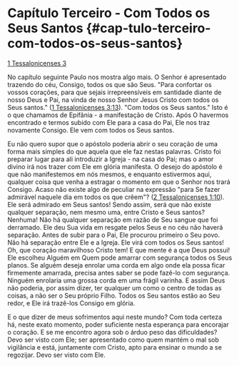 # Capítulo Terceiro - Com Todos os Seus Santos {#cap-tulo-terceiro-com-todos-os-seus-santos}

[1 Tessalonicenses 3](http://bibliaonline.com.br/acf/1ts/3)

No capítulo seguinte Paulo nos mostra algo mais. O Senhor é apresentado trazendo do céu, Consigo, todos os que são Seus. &quot;Para confortar os vossos corações, para que sejais irrepreensíveis em santidade diante de nosso Deus e Pai, na vinda de nosso Senhor Jesus Cristo com todos os Seus santos.&quot; ([1 Tessalonicenses 3:13](http://bibliaonline.com.br/acf/1ts/3/13)). &quot;Com todos os Seus santos.&quot; Isto é o que chamamos de Epifânia - a manifestação de Cristo. Após O havermos encontrado e termos subido com Ele para a casa do Pai, Ele nos traz novamente Consigo. Ele vem com todos os Seus santos.

Eu não quero supor que o apóstolo poderia abrir o seu coração de uma forma mais simples do que aquela que ele faz nestas palavras. Cristo foi preparar lugar para ali introduzir a Igreja - na casa do Pai; mas o amor divino irá nos trazer com Ele em glória manifesta. O desejo do apóstolo é que não manifestemos em nós mesmos, e enquanto estivermos aqui, qualquer coisa que venha a estragar o momento em que o Senhor nos trará Consigo. Acaso não existe algo de peculiar na expressão &quot;para Se fazer admirável naquele dia em todos os que crêem&quot;? ([2 Tessalonicenses 1:10](http://bibliaonline.com.br/acf/2ts/1/10)). Ele será admirado em Seus santos! Sendo assim, será que não existe qualquer separação, nem mesmo uma, entre Cristo e Seus santos? Nenhuma! Não há qualquer separação em razão de Seu sangue que foi derramado. Ele deu Sua vida em resgate pelos Seus e no céu não haverá separação. Antes de subir para o Pai, Ele procurou primeiro o Seu povo. Não há separação entre Ele e a Igreja. Ele virá com todos os Seus santos! Oh, que coração maravilhoso Cristo tem! E que mente é a que Deus possui! Ele escolheu Alguém em Quem pode amarrar com segurança todos os Seus planos. Se alguém deseja enrolar uma corda em algo onde ela possa ficar firmemente amarrada, precisa antes saber se pode fazê-lo com segurança. Ninguém enrolaria uma grossa corda em uma frágil varinha. E assim Deus não poderia, por assim dizer, ter qualquer um como o centro de todas as coisas, a não ser o Seu próprio Filho. Todos os Seu santos estão ao Seu redor, e Ele irá trazê-los Consigo em glória.

E o que dizer de meus sofrimentos aqui neste mundo? Com toda certeza há, neste exato momento, poder suficiente nesta esperança para encorajar o coração. E se me encontro agora sob o árduo peso das dificuldades? Devo ser visto com Ele; ser apresentado como quem mantém o mal sob vigilância e está, juntamente com Cristo, apto para ensinar o mundo a se regozijar. Devo ser visto com Ele.